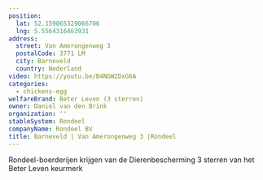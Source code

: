```yaml
---
position:
  lat: 52.159065329066706
  lng: 5.5564316463931
address:
  street: Van Amerongenweg 3
  postalCode: 3771 LM
  city: Barneveld
  country: Nederland
video: https://youtu.be/B4NGW2DxG6A
categories:
  - chickens-egg
welfareBrand: Beter Leven (3 sterren)
owner: Daniel van den Brink
organization: ''
stableSystem: Rondeel
companyName: Rondeel BV
title: Barneveld | Van Amerongenweg 3 |Rondeel
---
```

Rondeel-boerderijen krijgen van de Dierenbescherming 3 sterren van het Beter Leven keurmerk